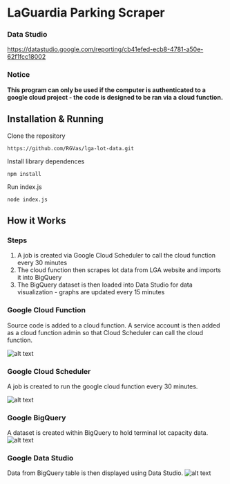 # LaGuardia Parking Scraper

### Data Studio
https://datastudio.google.com/reporting/cb41efed-ecb8-4781-a50e-62f1fcc18002

### Notice
**This program can only be used if the computer is authenticated to a google cloud project - the code is designed to be ran via a cloud function.** 

## Installation & Running
Clone the repository
```
https://github.com/RGVas/lga-lot-data.git
```
Install library dependences
```
npm install
```
Run index.js
```
node index.js
```
## How it Works
### Steps
1. A job is created via Google Cloud Scheduler to call the cloud function every 30 minutes
2. The cloud function then scrapes lot data from LGA website and imports it into BigQuery
3. The BigQuery dataset is then loaded into Data Studio for data visualization - graphs are updated every 15 minutes

### Google Cloud Function
Source code is added to a cloud function. A service account is then added as a cloud function admin so that Cloud Scheduler can call the cloud function.  

![alt text](https://github.com/RGVas/lga-lot-data/blob/master/images/cloud-function.png)

### Google Cloud Scheduler
A job is created to run the google cloud function every 30 minutes.  

![alt text](https://github.com/RGVas/lga-lot-data/blob/master/images/cloud-scheduler.png)

### Google BigQuery  
A dataset is created within BigQuery to hold terminal lot capacity data. 
![alt text](https://github.com/RGVas/lga-lot-data/blob/master/images/big-query.PNG)

### Google Data Studio  
Data from BigQuery table is then displayed using Data Studio.
![alt text](https://github.com/RGVas/lga-lot-data/blob/master/images/data-studio.PNG)
